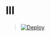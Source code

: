 ﻿# lll




> [![Deploy](https://www.herokucdn.com/deploy/button.png)](https://dashboard.heroku.com/new?template=https://github.com/jetrye/lll)



